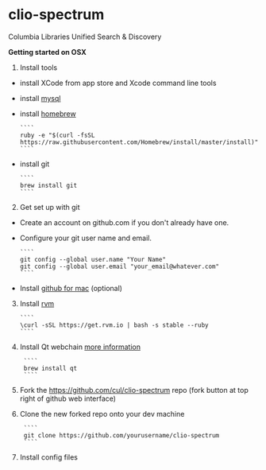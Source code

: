 clio-spectrum
=============

Columbia Libraries Unified Search &amp; Discovery

**Getting started on OSX**

1. Install tools
  - install XCode from app store and Xcode command line tools 
  - install [mysql]( http://dev.mysql.com/downloads/mysql/ )
  - install [homebrew](http://brew.sh/)
  
        ````
        ruby -e "$(curl -fsSL https://raw.githubusercontent.com/Homebrew/install/master/install)"
        ````
  - install git
  
        ````
        brew install git
        ````

2.  Get set up with git
  - Create an account on github.com if you don't already have one.
  - Configure your git user name and email.
  
        ````
        git config --global user.name "Your Name"
        git config --global user.email "your_email@whatever.com"
        ````

  - Install [github for mac](http://mac.github.com/) (optional) 


3.  Install [rvm](http://rvm.io/rvm/install)

        ````
        \curl -sSL https://get.rvm.io | bash -s stable --ruby
        ````
  
4. Install Qt webchain [more information](https://github.com/thoughtbot/capybara-webkit/wiki/Installing-Qt-and-compiling-capybara-webkit)

        ````
        brew install qt
        ````

5. Fork the https://github.com/cul/clio-spectrum repo (fork button at top right of github web interface)

6. Clone the new forked repo onto your dev machine
 

        ````
        git clone https://github.com/yourusername/clio-spectrum
        ````

7. Install config files
